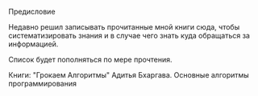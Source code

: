 Предисловие

Недавно решил записывать прочитанные мной книги сюда, чтобы систематизировать знания и в случае чего знать куда обращаться за информацией.

Список будет пополняться по мере прочтения.

Книги:
"Грокаем Алгоритмы" Адитья Бхаргава. Основные алгоритмы программирования 
